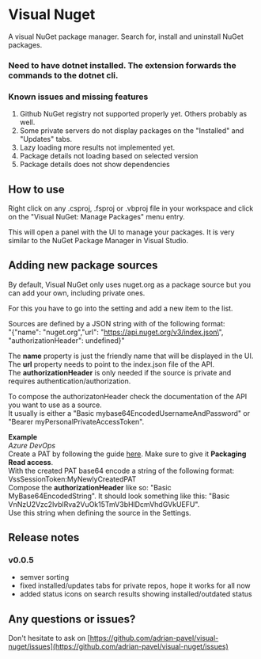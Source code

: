 # Visual Nuget

A visual NuGet package manager. Search for, install and uninstall NuGet packages.

### **Need to have dotnet installed. The extension forwards the commands to the dotnet cli.**

### Known issues and missing features

1. Github NuGet registry not supported properly yet. Others probably as well.
2. Some private servers do not display packages on the "Installed" and "Updates" tabs.
3. Lazy loading more results not implemented yet.
4. Package details not loading based on selected version
5. Package details does not show dependencies

## How to use

Right click on any .csproj, .fsproj or .vbproj file in your workspace and click on the "Visual NuGet: Manage Packages" menu entry.

This will open a panel with the UI to manage your packages. It is very similar to the NuGet Package Manager in Visual Studio.

## Adding new package sources

By default, Visual NuGet only uses nuget.org as a package source but you can add your own, including private ones.

For this you have to go into the setting and add a new item to the list.

Sources are defined by a JSON string with of the following format:  
"{\"name\": \"nuget.org\",\"url\": \"https://api.nuget.org/v3/index.json\", "authorizationHeader": undefined}"

The **name** property is just the friendly name that will be displayed in the UI.  
The **url** property needs to point to the index.json file of the API.  
The **authorizationHeader** is only needed if the source is private and requires authentication/authorization.

To compose the authorizatonHeader check the documentation of the API you want to use as a source.  
It usually is either a "Basic mybase64EncodedUsernameAndPassword" or "Bearer myPersonalPrivateAccessToken".

**Example**  
_Azure DevOps_  
Create a PAT by following the guide [here](https://docs.microsoft.com/en-us/azure/devops/organizations/accounts/use-personal-access-tokens-to-authenticate?view=azure-devops&tabs=Windows#create-a-pat). Make sure to give it **Packaging Read access**.  
With the created PAT base64 encode a string of the following format: VssSessionToken:MyNewlyCreatedPAT  
Compose the **authorizationHeader** like so: "Basic MyBase64EncodedString". It should look something like this: "Basic VnNzU2Vzc2lvblRva2VuOk15TmV3bHlDcmVhdGVkUEFU".  
Use this string when defining the source in the Settings.

## Release notes

### v0.0.5

- semver sorting
- fixed installed/updates tabs for private repos, hope it works for all now
- added status icons on search results showing installed/outdated status

## Any questions or issues?

Don't hesitate to ask on [https://github.com/adrian-pavel/visual-nuget/issues](https://github.com/adrian-pavel/visual-nuget/issues)
